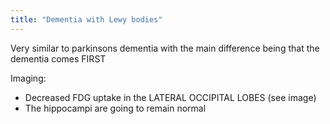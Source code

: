 ```yaml
---
title: "Dementia with Lewy bodies"
---
```

Very similar to parkinsons dementia with the main difference being that the dementia comes FIRST

Imaging:
- Decreased FDG uptake in the LATERAL OCCIPITAL LOBES (see image)
- The hippocampi are going to remain normal

